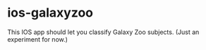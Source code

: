 # ios-galaxyzoo
This IOS app should let you classify Galaxy Zoo subjects. (Just an experiment for now.)
